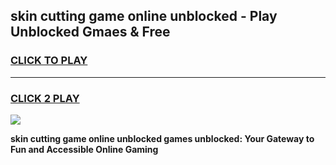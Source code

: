 
## skin cutting game online unblocked - Play Unblocked Gmaes & Free
<h3>
<a href="https://premium.freeplayer.one?title=skin_cutting_game_online_unblocked&ref=20F">CLICK TO PLAY</a></h3>
<hr>

<h3>
<a href="https://premium.freeplayer.one?title=skin_cutting_game_online_unblocked&ref=20F">CLICK 2 PLAY</a>
  
</h3>

<a href="https://premium.freeplayer.one?title=skin_cutting_game_online_unblocked&ref=20F/"><img src="https://clearcache.store/games.png"></a>


**skin cutting game online unblocked games unblocked: Your Gateway to Fun and Accessible Online Gaming**
